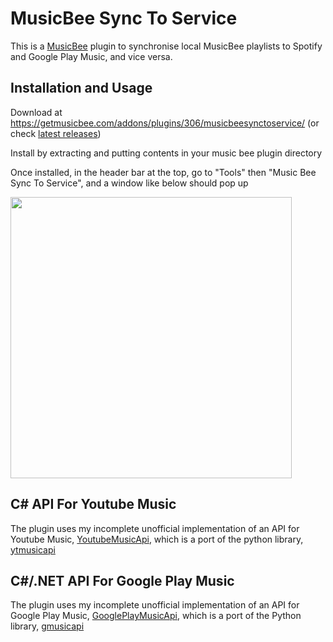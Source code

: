 MusicBee Sync To Service
======================================

This is a [MusicBee](http://getmusicbee.com) plugin to synchronise local MusicBee playlists to Spotify and Google Play Music, and vice versa.

Installation and Usage
---------------------------------
Download at https://getmusicbee.com/addons/plugins/306/musicbeesynctoservice/ (or check [latest releases](https://github.com/mitchhymel/MusicBeeSyncToService/releases))

Install by extracting and putting contents in your music bee plugin directory

Once installed, in the header bar at the top, go to "Tools" then "Music Bee Sync To Service", and a window like below should pop up

<img src="https://github.com/mitchhymel/MusicBeeSyncToService/blob/master/Screenshot.png" height=450 >



C# API For Youtube Music
----------------------------------

The plugin uses my incomplete unofficial implementation of an API for Youtube Music, [YoutubeMusicApi](https://github.com/mitchhymel/YoutubeMusicApi), which is a port of the python library, [ytmusicapi](https://github.com/sigma67/ytmusicapi)


C#/.NET API For Google Play Music
----------------------------------

The plugin uses my incomplete unofficial implementation of an API for Google Play Music, [GooglePlayMusicApi](https://github.com/mitchhymel/GooglePlayMusicAPI), which is a port of the Python library, [gmusicapi](https://github.com/simon-weber/Unofficial-Google-Music-API)
